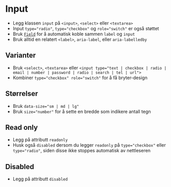 # Input <mark data-badge="Alfa"></mark>

- Legg klassen `input` på `<input>`, `<select>` eller `<textarea>`
- Input `type="radio"`, `type="checkbox"` og `role="switch"`  er også støttet
- Bruk [`Field`](/designsystem/field/) for å automatisk koble sammen `label` og `input`
- Bruk alltid en relatert `<label>`, `aria-label`, eller `aria-labelledby`

<pre hidden>
<div class="styles.field">
  <label>Ledetekst</label>
  <input class="styles.input" />
</div>
</pre>
<Story />

## Varianter
- Bruk `<select>`, `<textarea>` eller `<input type="text | checkbox | radio | email | number | password | radio | search | tel | url">`
- Kombiner `type="checkbox" role="switch"` for å få bryter-design

<style>
  textarea { width: 345px }
</style>
<pre hidden>
<div class="styles.field">
  <label>Text</label>
  <input type="text" class="styles.input" />
</div>

<div class="styles.field">
  <label>Select</label>
  <select class="styles.input">
    <option>Option 1</option>
    <option>Option 2</option>
    <option>Option 3</option>
    <option>Option 4</option>
    <option>Option 5</option>
  </select>
</div>

<div class="styles.field">
  <label>Checkbox</label>
  <input type="checkbox" class="styles.input" />
</div>

<div class="styles.field">
  <label>Radio 1</label>
  <input type="radio" class="styles.input" name="my-radio" checked />
</div>

<div class="styles.field">
  <label>Radio 2</label>
  <input type="radio" class="styles.input" name="my-radio" />
</div>

<div class="styles.field">
  <label>Switch</label>
  <input type="checkbox" role="switch" class="styles.input" />
</div>

<div class="styles.field">
  <label>Textarea</label>
  <textarea class="styles.input"></textarea>
</div>
</pre>
<Story stacked />

## Størrelser
- Bruk `data-size="sm | md | lg"`
- Bruk `size="number"` for å sette en bredde som indikere antall tegn

<pre hidden>
<input aria-label="small" class="styles.input" data-size="sm" value="Small" />
<input aria-label="medium" class="styles.input" data-size="md" value="Medium" />
<input aria-label="large" class="styles.input" data-size="lg" value="Large" />
<input aria-label="size=20" class="styles.input" size="20" value="size=20" />
</pre>
<Story stacked />


## Read only
- Legg på attributt `readonly`
- Husk også `disabled` dersom du legger `readonly` på `type="checkbox"` eller `type="radio"`, siden disse ikke stoppes automatisk av nettleseren

<pre hidden>
<div class="styles.field">
  <label>Read only text</label>
  <input class="styles.input" readonly value="Value" />
</div>
<div class="styles.field">
  <label>Read only checkbox</label>
  <input type="checkbox" class="styles.input" readonly disabled />
</div>
<div class="styles.field">
  <label>Read only radio</label>
  <input type="radio" class="styles.input" readonly disabled />
</div>
<div class="styles.field">
  <label>Read only switch</label>
  <input type="checkbox" role="switch" class="styles.input" readonly disabled />
</div>
</pre>
<Story stacked />


## Disabled
- Legg på attributt `disabled`

<pre hidden>
<div class="styles.field">
  <label>Disabled text</label>
  <input class="styles.input" disabled />
</div>
<div class="styles.field">
  <label>Disabled checkbox</label>
  <input type="checkbox" class="styles.input" disabled />
</div>
<div class="styles.field">
  <label>Disabled radio</label>
  <input type="radio" class="styles.input" disabled />
</div>
<div class="styles.field">
  <label>Disabled switch</label>
  <input type="checkbox" role="switch" class="styles.input" disabled />
</div>
</pre>
<Story stacked />